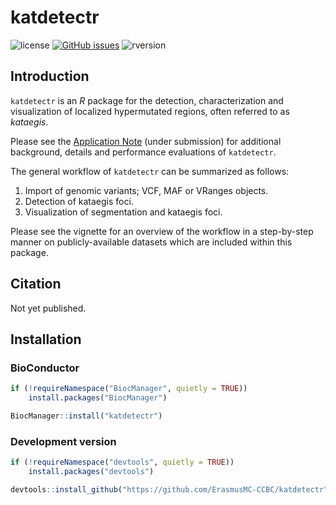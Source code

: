 # katdetectr

![license](https://img.shields.io/badge/license-GPL--3-blue.svg) [![GitHub issues](https://img.shields.io/github/issues/ErasmusMC-CCBC/katdetectr.svg)](https://github.com/ErasmusMC-CCBC/katdetectr/issues) ![rversion](https://img.shields.io/badge/R%20version-%3E4.2.0-lightgrey.svg)

## Introduction

`katdetectr` is an *R* package for the detection, characterization and visualization of localized hypermutated regions, often referred to as *kataegis*.

Please see the [Application Note](https://www.biorxiv.org/content/10.1101/2022.07.11.499364v3) (under submission) for additional background, details and performance evaluations of `katdetectr`.

The general workflow of `katdetectr` can be summarized as follows:

1. Import of genomic variants; VCF, MAF or VRanges objects.
2. Detection of kataegis foci.
3. Visualization of segmentation and kataegis foci.

Please see the vignette for an overview of the workflow in a step-by-step manner on publicly-available datasets which are included within this package.

## Citation

Not yet published.

## Installation

### BioConductor

```R
if (!requireNamespace("BiocManager", quietly = TRUE))
    install.packages("BiocManager")

BiocManager::install("katdetectr")
```

### Development version

```R
if (!requireNamespace("devtools", quietly = TRUE))
    install.packages("devtools")

devtools::install_github("https://github.com/ErasmusMC-CCBC/katdetectr")
```
